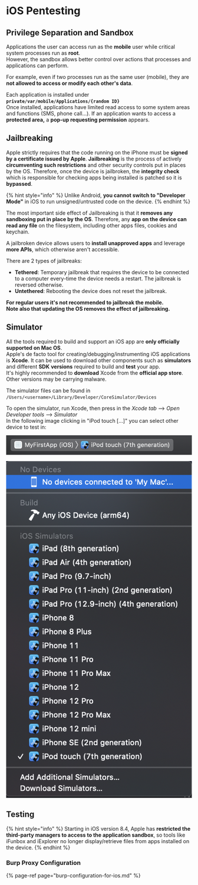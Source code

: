 # iOS Pentesting

## Privilege Separation and Sandbox

Applications the user can access run as the **mobile** user while critical system processes run as **root**.  
However, the sandbox allows better control over actions that processes and applications can perform.

For example, even if two processes run as the same user \(mobile\), they are **not allowed to access or modify each other's data**.

Each application is installed under **`private/var/mobile/Applications/{random ID}`**  
Once installed, applications have limited read access to some system areas and functions \(SMS, phone call...\). If an application wants to access a **protected area,** a **pop-up requesting permission** appears.

## Jailbreaking

Apple strictly requires that the code running on the iPhone must be **signed by a certificate issued by Apple**. **Jailbreaking** is the process of actively **circumventing such restrictions** and other security controls put in places by the OS. Therefore, once the device is jailbroken, the **integrity check** which is responsible for checking apps being installed is patched so it is **bypassed**.

{% hint style="info" %}
Unlike Android, **you cannot switch to "Developer Mode"** in iOS to run unsigned/untrusted code on the device.
{% endhint %}

The most important side effect of Jailbreaking is that it **removes any sandboxing put in place by the OS**. Therefore, any **app on the device can read any file** on the filesystem, including other apps files, cookies and keychain.

A jailbroken device allows users to **install unapproved apps** and leverage **more APIs**, which otherwise aren't accessible.

There are 2 types of jailbreaks:

* **Tethered**: Temporary jailbreak that requires the device to be connected to a computer every-time the device needs a restart. The jailbreak is reversed otherwise.
* **Untethered**: Rebooting the device does not reset the jailbreak.

**For regular users it's not recommended to jailbreak the mobile.  
Note also that updating the OS removes the effect of jailbreaking.**

## **Simulator**

All the tools required to build and support an iOS app are **only officially supported on Mac OS**.  
Apple's de facto tool for creating/debugging/instrumenting iOS applications is **Xcode**. It can be used to download other components such as **simulators** and different **SDK** **versions** required to build and **test** your app.  
It's highly recommended to **download** Xcode from the **official app store**. Other versions may be carrying malware.

The simulator files can be found in `/Users/<username>/Library/Developer/CoreSimulator/Devices`

To open the simulator, run Xcode, then press in the _Xcode tab_ --&gt; _Open Developer tools_ --&gt; _Simulator_  
In the following image clicking in "iPod touch \[...\]" you can select other device to test in:

![](../.gitbook/assets/image%20%28459%29.png)

![](../.gitbook/assets/image%20%28460%29.png)

## Testing

{% hint style="info" %}
Starting in iOS version 8.4, Apple has **restricted the third-party managers to access to the application sandbox**, so tools like iFunbox and iExplorer no longer display/retrieve files from apps installed on the device.
{% endhint %}

### Burp Proxy Configuration

{% page-ref page="burp-configuration-for-ios.md" %}



